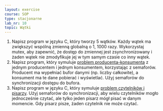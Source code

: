 ```yaml
---
layout: exercise
course: SOP
type: stacjonarne
lab_nr: 10
topic: Wątki
---
```


1. Napisz program w języku C, który tworzy 5 wątków. Każdy wątek ma zwiększyć wspólną zmienną globalną o 1, 1000 razy. Wykorzystaj mutex, aby zapewnić, że dostęp do zmiennej jest zsynchronizowany i żaden wątek nie zmodyfikuje jej w tym samym czasie co inny wątek.
2. Napisz program, który symuluje [problem producenta-konsumenta](https://pl.wikipedia.org/wiki/Problem_producenta_i_konsumenta) z jednym producentem i jednym konsumentem, korzystając z semaforów. Producent ma wypełniać bufor danymi (np. liczby całkowite), a konsument ma te dane pobierać i wyświetlać. Użyj semaforów do synchronizacji dostępu do bufora.
3. Napisz program w języku C, który symuluje [problem czytelników i pisarzy](https://pl.wikipedia.org/wiki/Problem_czytelników_i_pisarzy_). Użyj semaforów do synchronizacji, aby wielu czytelników mogło jednocześnie czytać, ale tylko jeden pisarz mógł pisać w danym momencie. Gdy pisarz pisze, żaden czytelnik nie może czytać.